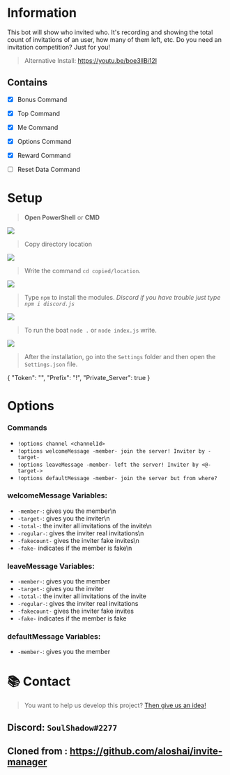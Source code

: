 # Information
This bot will show who invited who. It's recording and showing the total count of invitations of an user, how many of them left, etc. Do you need an invitation competition? Just for you!



> Alternative Install: https://youtu.be/boe3llBi12I

## Contains
- [x] Bonus Command
- [x] Top Command
- [x] Me Command
- [x] Options Command
- [x] Reward Command
- [ ] Reset Data Command



# Setup
> **Open PowerShell** or  **CMD** 

![](https://resimler.aloshaplugins.com/resim/x0ji7lewur.png?raw=true)

> Copy directory location

![](https://resimler.aloshaplugins.com/resim/ui484umb6c.png?raw=true)

> Write the command `cd copied/location`. 

![](https://resimler.aloshaplugins.com/resim/quzzwrqbnt.png?raw=true)

> Type `npm` to install the modules. *Discord if you have trouble just type `npm i discord.js`*

![](https://resimler.aloshaplugins.com/resim/rvzrqt9mcm.png?raw=true)

> To run the boat `node .` or `node index.js` write.

![](https://resimler.aloshaplugins.com/resim/gdzy93hcqq.png?raw=true)

> After the installation, go into the `Settings` folder and then open the `Settings.json` file.

{
    "Token": "",
    "Prefix": "!",
    "Private_Server": true
}

# Options

### Commands

- `!options channel <channelId>`
- `!options welcomeMessage -member- join the server! Inviter by -target-`
- `!options leaveMessage -member- left the server! Inviter by <@-target->`
- `!options defaultMessage -member- join the server but from where?`


### welcomeMessage Variables:

- `-member-`: gives you the member\n
- `-target-`: gives you the inviter\n
- `-total-`: the inviter all invitations of the invite\n
- `-regular-`: gives the inviter real invitations\n
- `-fakecount-` gives the inviter fake invites\n
- `-fake-` indicates if the member is fake\n

### leaveMessage Variables:

- `-member-`: gives you the member
- `-target-`: gives you the inviter
- `-total-`: the inviter all invitations of the invite
- `-regular-`: gives the inviter real invitations
- `-fakecount-` gives the inviter fake invites
- `-fake-` indicates if the member is fake

### defaultMessage Variables:

- `-member-`: gives you the member

# 📚 Contact
> You want to help us develop this project? [Then give us an idea!](https://github.com/serendiasquad/invite-manager/issues)


## Discord: `SoulShadow#2277`
## Cloned from : https://github.com/aloshai/invite-manager
